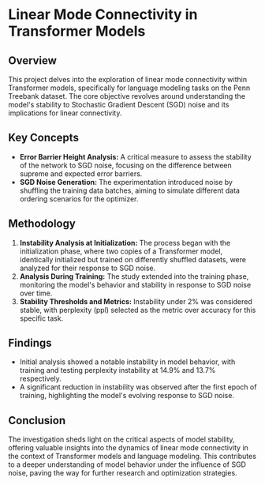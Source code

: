# Linear Mode Connectivity in Transformer Models

## Overview
This project delves into the exploration of linear mode connectivity within Transformer models, specifically for language modeling tasks on the Penn Treebank dataset. The core objective revolves around understanding the model's stability to Stochastic Gradient Descent (SGD) noise and its implications for linear connectivity.

## Key Concepts
- **Error Barrier Height Analysis:** A critical measure to assess the stability of the network to SGD noise, focusing on the difference between supreme and expected error barriers.
- **SGD Noise Generation:** The experimentation introduced noise by shuffling the training data batches, aiming to simulate different data ordering scenarios for the optimizer.

## Methodology
1. **Instability Analysis at Initialization:** The process began with the initialization phase, where two copies of a Transformer model, identically initialized but trained on differently shuffled datasets, were analyzed for their response to SGD noise.
2. **Analysis During Training:** The study extended into the training phase, monitoring the model's behavior and stability in response to SGD noise over time.
3. **Stability Thresholds and Metrics:** Instability under 2% was considered stable, with perplexity (ppl) selected as the metric over accuracy for this specific task.

## Findings
- Initial analysis showed a notable instability in model behavior, with training and testing perplexity instability at 14.9% and 13.7% respectively.
- A significant reduction in instability was observed after the first epoch of training, highlighting the model's evolving response to SGD noise.

## Conclusion
The investigation sheds light on the critical aspects of model stability, offering valuable insights into the dynamics of linear mode connectivity in the context of Transformer models and language modeling. This contributes to a deeper understanding of model behavior under the influence of SGD noise, paving the way for further research and optimization strategies.
